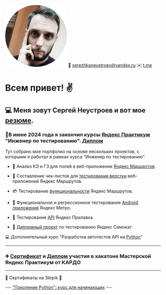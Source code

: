
                   
![foto](foto.png)  :email: [serezhkaneustroev@yandex.ru](mailto:serezhkaneustroev@yandex.ru) 
:envelope: [t.me](https://t.me/blackcoffe1989)

# Всем привет! :v:
## :computer: Меня зовут Сергей Неустроев и вот мое <a href="https://drive.google.com/file/d/1EgA7QhtojxptJ9liV5UoWBPp594AyEDd/view?usp=sharing" target="_blank">резюме</a>.
### :memo:В июне 2024 года я закончил курсы [Яндекс Практикум](https://practicum.yandex.ru/) "Инженер по тестированию". [Диплом](https://drive.google.com/file/d/1FEaxwCxaT9ccu4pOscoQc0rT6r_KlaV9/view?usp=sharing)

Тут собрано мое портфолио на основе нескольких проектов, с которыми я работал в рамках курса “Инженер по тестированию”.

- :page_facing_up: Анализ КЭ и ГЗ для полей в веб-приложении [Яндекс Маршрутов](https://docs.google.com/spreadsheets/d/1ZpukNgFi9pBBgaALpfCXpEbnYxqN1RPzCiUA6Pk-6qw/edit?usp=sharing).

- :newspaper: Составление чек-листов для [тестирования верстки](https://docs.google.com/spreadsheets/d/19CCvh0qGJDUOIdCLPetE26YVat93QJGP3pYAf5od64c/edit?usp=sharing) веб-приложений Яндекс Маршрутов.

- :credit_card: Тестирование [функциональности](https://docs.google.com/spreadsheets/d/1C0d-hEWB8DnTGNCsAyWXLR-KE-yDcr4r6XW0mCJvcpo/edit?usp=sharing) Яндекс Маршрутов.

- :iphone: Функциональное и регрессионное тестирование [Android приложения](https://docs.google.com/spreadsheets/d/145k19jzW2hMsX3S7ghULe-tMZIN98RVUYn3HjrBJYPA/edit?usp=sharing) Яндекс Метро.

- :satellite: Тестирование [API](https://docs.google.com/spreadsheets/d/1cdDHzMiM-hADt7SNnvSheWoWyZ7U6bGpfabUzyiOzSs/edit?usp=sharing) Яндекс Прилавка.

- :scroll: [Дипломный проект](https://docs.google.com/spreadsheets/d/1zcHjgoAQ2nWHTxVAYdClMK5uN2Sq2qrMn7mgE4a5jHg/edit?usp=sharing) по тестированию Яндекс Самокат.

:computer: Дополнительный курс "Разработка автотестов API на [Python](https://github.com/BlackCoffee1989/api_yandex_first_name_test)"

---
### :heavy_plus_sign: [Сертификат](https://drive.google.com/file/d/1FuxrHB8UPmURN2aSbqx4_ONzhQRnXvWF/view?usp=sharing) и [Диплом](https://drive.google.com/file/d/1G5qkk3_FfwpBzptrQZT6yviMCI4OloGC/view?usp=sharing) участия в хакатоне Мастерской Яндекс Практикум от КАРДО 
___

:bookmark_tabs: Сертификаты на Stepik :bookmark_tabs:

 --- ["Поколение Python": курс для начинающих](https://drive.google.com/file/d/1EvcceXYM6_4zppoYfH7R7VxKM1-dhQR-/view?usp=sharing) ---
